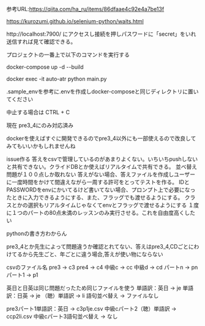 参考URL:https://qiita.com/ha_ru/items/86dfaae4c92e4a7be13f

https://kurozumi.github.io/selenium-python/waits.html

http://localhost:7900/ にアクセスし接続を押しパスワードに「secret」をいれ送信すれば見て確認できる。


プロジェクトの一番上で以下のコマンドを実行する

docker-compose up -d --build

docker exec -it auto-atr python main.py


.sample_envを参考に.envを作成しdocker-composeと同じディレクトリに置いてください

中止する場合は CTRL + C
 
現在 pre3_4にのみ対応済み

dockerを使えばすぐに開発できるのでpre3_4以外にも一部使えるので改良してみてもいいかもしれませんね

issue作る
答えをcsvで管理しているのがあまりよくない。いちいちpushしないと共有できない。クライドDBとか使えばリアルタイムで共有できる。
並べ替え問題が１００点しか取れない
答えがない場合、答えファイルを作成しユーザーに一度時間をかけて間違えながら一周する許可をとってテストを作る。
IDとPASSWORDをenvにかいてるけど書いてない場合、プロンプト上で必要になったときに入力できるようにする、また、フラッグでも渡せるようにする。
クラスとかの選択もリアルタイムじゃなくてenvとフラッグで渡せるようにする
１度に１つのパートの80点未満のレッスンのみ実行させる。これを自由度高くしたい


pythonの書き方わからん

pre3_4とか先生によって問題違うか確認とれてない、答えはpre3_4,CDごとにわけてるから先生ごと、年ごとに違う場合,答えが使い物にならない


csvのファイル名
pre3 -> c3
pre4 -> c4
中級c -> cc
中級d -> cd
パートn -> pn
パート1 -> p1

英日と日英は同じ問題だったため同じファイルを使う
単語訳：英日 -> je
単語訳：日英 -> je 
（聴）単語訳 -> li
語句並べ替え -> ファイルなし

pre3パート1単語訳：英日 -> c3p1je.csv
中級cパート2（聴）単語訳 -> ccp2li.csv
中級cパート3語句並べ替え -> なし